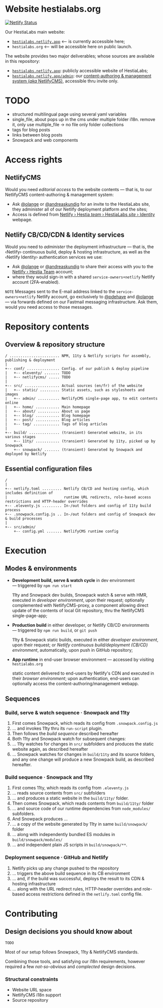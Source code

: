 # Website hestialabs.org

[![Netlify Status](https://api.netlify.com/api/v1/badges/de7a1d71-9b54-4c6c-b2f6-1fa6341804af/deploy-status)](https://app.netlify.com/sites/hestialabs/deploys)

Our HestiaLabs main website:

* [`hestialabs.netlify.app`](https://hestialabs.netlify.app) ⟵ is currently accessible here;
* `hestialabs.org` ⟵ will be accessible here on public launch.

The website provides two major deliverables; whose sources are available in this repository:

* [`hestialabs.netlify.app`](https://hestialabs.netlify.app): publicly accessible website of HestiaLabs;
* [`hestialabs.netlify.app/admin`](https://hestialabs.netlify.app): our [content-authoring & management system (_aka_ NetlifyCMS)](https://www.netlifycms.org), accessible thru invite only.

# TODO

- structured multilingual page using several yaml variables
- single_file, about pops up in the cms under multiple folder i18n. remove it, only use multiple_file -> no file only folder collections
- tags for blog posts
- links between blog posts
- Snowpack and web components

# Access rights

## NetlifyCMS

Would you need _editorial access_ to the website contents — that is, to our NetlifyCMS content-authoring & management system:

* Ask [@olange](https://github.com/olange) or [@andreaskundig](https://github.com/andreaskundig) for an invite to the HestiaLabs site, they administer all of our Netlify deployment platform and the sites;
* Access is defined from [Netlify › Hestia _team_ › HestiaLabs _site_ › Identity](https://app.netlify.com/sites/hestialabs/identity) webpage.

## Netlify CB/CD/CDN & Identity services

Would you need to _administer_ the deployment infrastructure — that is, the ‹Netlify› continuous build, deploy & hosting infrastructure, as well as the ‹Netlify Identity› authentication services we use:

* Ask [@olange](https://github.com/olange) or [@andreaskundig](https://github.com/andreaskundig) to share their access with you to the [Netlify › Hestia Team](https://app.netlify.com/teams/hestia/overview) account;
* where they would sign-in with a shared `service-owners+netlify` Netlify account (2FA-enabled).

`NOTE` Messages sent to the E-mail address linked to the `service-owners+netlify` Netlify account, go exclusively to [@pdehaye](https://github.com/pdehaye) and [@olange](https://github.com/olange) — via forwards defined on our Fastmail messaging infrastructure. Ask them, would you need access to those messages.

# Repository contents

## Overview & repository structure

```ascii
/ ....................... NPM, 11ty & Netlify scripts for assembly, publishing & deployment
|
+-- conf/ ............... Config. of our publish & deploy pipeline
|   +-- eleventy/ ....... TODO
|   +-- netlifycms/ ..... TODO
|
+-- src/ ................ Actual sources (en/fr) of the website
|   +-- static/ ......... Static assets, such as stylesheets and images
|   +-- admin/ .......... NetlifyCMS single-page app, to edit contents online
|   +-- home/ ........... Main homepage
|   +-- about/ .......... About us page
|   +-- blog/ ........... Blog homepage
|   +-- post/ ........... Blog articles
|   +-- tag/ ............ Tags of blog articles
|
+-- build/ .............. (transient) Generated website, in its various stages
    +-- 11ty/ ........... (transient) Generated by 11ty, picked up by Snowpack
    +-- snowpack/ ....... (transient) Generated by Snowpack and deployed by Netlify
```

## Essential configuration files

```ascii
/ 
|
+-- netlify.toml ......... Netlify CB/CD and hosting config, which includes definition of
|                          runtime URL redirects, role-based access restrictions and HTTP-header overrides
+-- .eleventy.js ......... In-/out folders and config of 11ty build process
+-- .snowpack.config.js .. In-/out folders and config of Snowpack dev & build processes
|
+-- src/admin/
    +-- config.yml ....... NetlifyCMS runtime config
```

# Execution

## Modes & environments

* **Development build, serve & watch cycle** in dev environment — triggered by `npm run start`

  11ty and Snowpack dev builds, Snowpack watch & serve with HMR, executed in _developer environment_, upon their request; optionally complemented with NetlifyCMS-proxy, a component allowing direct update of the contents of local Git repository, thru the NetlifyCMS single-page-app;

* **Production build** in either developer, or Netlify CB/CD environments — triggered by `npm run build`, or `git push`

  11ty & Snowpack static builds, executed in either _developer environment_, upon their request; or _Netlify continuous build/deployment (CB/CD) environment_, automatically, upon push in GitHub repository;

* **App runtime** in end-user browser environment — accessed by visiting `hestialabs.org`

  static content delivered to end-users by Netlify's CDN and executed in their _browser environment_; upon authentication, end-users can optionally access the content-authoring/management webapp.

## Sequences

### Build, serve & watch sequence · Snowpack and 11ty

1. First comes Snowpack, which reads its config from `.snowpack.config.js`
2. … and invokes 11ty thru its `run-script` plugin.
3. Then follows the _build sequence_ described hereafter
4. Both 11ty and Snowpack watch for subsequent changes:
5. … 11ty watches for changes in `src/` subfolders and produces the static website again, as described hereafter
6. … Snowpack watches for changes in `build/11ty` and its source folders, and any one change will produce a new Snowpack build, as described hereafter.

### Build sequence · Snowpack and 11ty

1. First comes 11ty, which reads its config from `.eleventy.js`
2. … reads source contents from `src/` subfolders
3. … and produces a static website in the `build/11ty/` folder.
4. Then comes Snowpack, which reads contents from `build/11ty/` folder
5. … and source code of our runtime dependencies from `node_modules/` subfolders.
6. And Snowpack produces …
7. … a copy of the website generated by 11ty in same `build/snowpack/` folder
8. … along with independently bundled ES modules in `build/snowpack/modules/`
9. … and independent plain JS scripts in `build/snowpack/**`.

### Deployment sequence · GitHub and Netlify

1. Netlify picks up any change pushed to the repository
2. … triggers the above build sequence in its CB environment
3. … and, if the build was successful, deploys the result to its CDN & hosting infrastructure
4. … along with the URL redirect rules, HTTP-header overrides and role-based access restrictions defined in the `netlify.toml` config file.

# Contributing

## Design decisions you should know about

`TODO`

Most of our setup follows Snowpack, 11ty & NetlifyCMS standards.

Combining those tools, and satisfying our i18n requirements, however required a few _not-so-obvious_ and _complected_ design decisions.

### Structural constraints

* Website URL space
* NetlifyCMS i18n support
* Source repository
